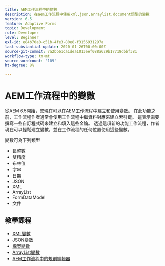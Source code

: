 ```yaml
---
title: AEM工作流程中的變數
description: 在aem工作流程中使用xml,json,arraylist,document類型的變數
version: 6.5
feature: Adaptive Forms
topic: Development
role: Developer
level: Beginner
exl-id: e84b70a0-c51b-4fe3-80e8-f3156931297a
last-substantial-update: 2020-01-26T00:00:00Z
source-git-commit: 7a2bb61ca1dea1013eef088a629b17718dbbf381
workflow-type: tm+mt
source-wordcount: '109'
ht-degree: 8%

---
```


# AEM工作流程中的變數

從AEM 6.5開始，您現在可以在AEM工作流程中建立和使用變數。 在此功能之前，工作流程作者通常會使用工作流程中繼資料對應來建立索引鍵。 這表示需要撰寫一些自訂程式碼來建立和填入這些金鑰。 透過這項新的功能工作流程，作者現在可以輕鬆建立變數，並在工作流程的任何位置使用這些變數。

變數可為下列類型

* 長整數
* 雙精度
* 布林值
* 字串
* 日期
* JSON
* XML
* ArrayList
* FormDataModel
* 文件

## 教學課程

* [XML變數](part1.md)
* [JSON變數](part2.md)
* [檔案變數](part3.md)
* [ArrayList變數](part4.md)
* [AEM工作流程中的規則編輯器](part5.md)
